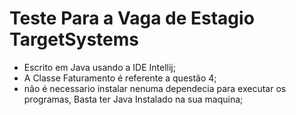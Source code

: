 # Teste Para a Vaga de Estagio TargetSystems
* Escrito em Java usando a IDE Intellij;
* A Classe Faturamento é referente a questão 4;
* não é necessario instalar nenuma dependecia para executar os programas,
 Basta ter Java Instalado na sua maquina;
